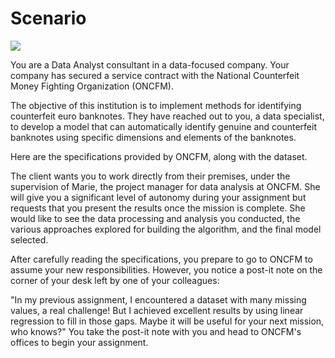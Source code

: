 # Scenario
![](readme_p10.jpg)



You are a Data Analyst consultant in a data-focused company. Your company has secured a service contract with the National Counterfeit Money Fighting Organization (ONCFM).

The objective of this institution is to implement methods for identifying counterfeit euro banknotes. They have reached out to you, a data specialist, to develop a model that can automatically identify genuine and counterfeit banknotes using specific dimensions and elements of the banknotes.

Here are the specifications provided by ONCFM, along with the dataset.

The client wants you to work directly from their premises, under the supervision of Marie, the project manager for data analysis at ONCFM. She will give you a significant level of autonomy during your assignment but requests that you present the results once the mission is complete. She would like to see the data processing and analysis you conducted, the various approaches explored for building the algorithm, and the final model selected.

After carefully reading the specifications, you prepare to go to ONCFM to assume your new responsibilities. However, you notice a post-it note on the corner of your desk left by one of your colleagues:

"In my previous assignment, I encountered a dataset with many missing values, a real challenge! But I achieved excellent results by using linear regression to fill in those gaps. Maybe it will be useful for your next mission, who knows?" You take the post-it note with you and head to ONCFM's offices to begin your assignment.
